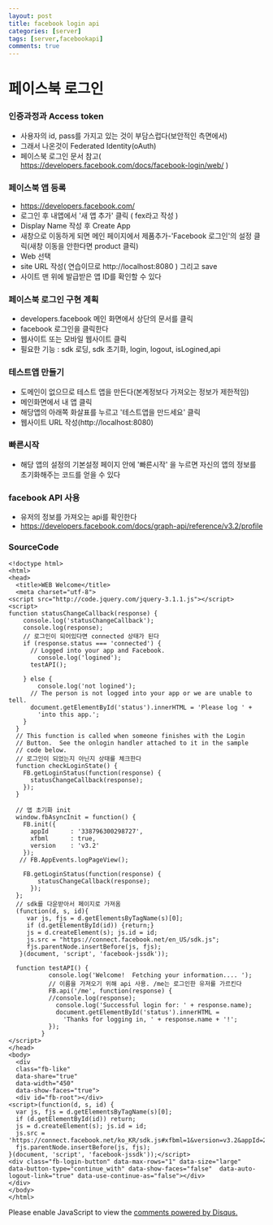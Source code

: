 ```yaml
---
layout: post
title: facebook login api
categories: [server]
tags: [server,facebookapi]
comments: true
---
```

# 페이스북 로그인
### 인증과정과 Access token
- 사용자의 id, pass를 가지고 있는 것이 부담스럽다(보안적인 측면에서)
- 그래서 나온것이 Federated Identity(oAuth)
- 페이스북 로그인 문서 참고( https://developers.facebook.com/docs/facebook-login/web/ )

### 페이스북 앱 등록
- https://developers.facebook.com/
- 로그인 후 내앱에서 '새 앱 추가' 클릭 ( fex라고 작성 )
- Display Name 작성 후 Create App
- 새창으로 이동하게 되면 메인 페이지에서 제품추가-'Facebook 로그인'의 설정 클릭(새창 이동을 안한다면 product 클릭)
- Web 선택
- site URL 작성( 연습이므로 http://localhost:8080 ) 그리고 save
- 사이트 맨 위에 발급받은 앱 ID를 확인할 수 있다

### 페이스북 로그인 구현 계획
- developers.facebook 메인 화면에서 상단의 문서를 클릭
- facebook 로그인을 클릭한다
- 웹사이트 또는 모바일 웹사이트 클릭
- 필요한 기능 : sdk 로딩, sdk 초기화, login, logout, isLogined,api

### 테스트앱 만들기
- 도메인이 없으므로 테스트 앱을 만든다(본계정보다 가져오는 정보가 제한적임)
- 메인화면에서 내 앱 클릭
- 해당앱의 아래쪽 화살표를 누르고 '테스트앱을 만드세요' 클릭
- 웹사이트 URL 작성(http://localhost:8080)

### 빠른시작
- 해당 앱의 설정의 기본설정 페이지 안에 '빠른시작' 을 누르면 자신의 앱의 정보를 초기화해주는 코드를 얻을 수 있다

### facebook API 사용
- 유저의 정보를 가져오는 api를 확인한다
- https://developers.facebook.com/docs/graph-api/reference/v3.2/profile

### SourceCode

~~~
<!doctype html>
<html>
<head>
  <title>WEB Welcome</title>
  <meta charset="utf-8">
<script src="http://code.jquery.com/jquery-3.1.1.js"></script>
<script>
function statusChangeCallback(response) {
    console.log('statusChangeCallback');
    console.log(response);
    // 로그인이 되어있다면 connected 상태가 된다
    if (response.status === 'connected') {
      // Logged into your app and Facebook.
        console.log('logined');
      testAPI();
    
    } else {
        console.log('not logined');
      // The person is not logged into your app or we are unable to tell.
      document.getElementById('status').innerHTML = 'Please log ' +
        'into this app.';
    }
  }
  // This function is called when someone finishes with the Login
  // Button.  See the onlogin handler attached to it in the sample
  // code below.
  // 로그인이 되었는지 아닌지 상태를 체크한다
  function checkLoginState() {
    FB.getLoginStatus(function(response) {
      statusChangeCallback(response);
    });
  }
  
  // 앱 초기화 init
  window.fbAsyncInit = function() {
    FB.init({
      appId      : '338796300298727',
      xfbml      : true,
      version    : 'v3.2'
    });
   // FB.AppEvents.logPageView();
    
    FB.getLoginStatus(function(response) {
        statusChangeCallback(response);
      });
  };
  // sdk를 다운받아서 페이지로 가져옴
  (function(d, s, id){
     var js, fjs = d.getElementsByTagName(s)[0];
     if (d.getElementById(id)) {return;}
     js = d.createElement(s); js.id = id;
     js.src = "https://connect.facebook.net/en_US/sdk.js";
     fjs.parentNode.insertBefore(js, fjs);
   }(document, 'script', 'facebook-jssdk'));
  
  function testAPI() {
           console.log('Welcome!  Fetching your information.... ');
           // 이름을 가져오기 위해 api 사용. /me는 로그인한 유저를 가르킨다
           FB.api('/me', function(response) {
           //console.log(response);
             console.log('Successful login for: ' + response.name);
             document.getElementById('status').innerHTML =
               'Thanks for logging in, ' + response.name + '!';
           });
         }
</script>
</head>
<body>
  <div
  class="fb-like"
  data-share="true"
  data-width="450"
  data-show-faces="true">
  <div id="fb-root"></div>
<script>(function(d, s, id) {
  var js, fjs = d.getElementsByTagName(s)[0];
  if (d.getElementById(id)) return;
  js = d.createElement(s); js.id = id;
  js.src =  'https://connect.facebook.net/ko_KR/sdk.js#xfbml=1&version=v3.2&appId=2085645551760952&autoLogAppEvents=1';
  fjs.parentNode.insertBefore(js, fjs);
}(document, 'script', 'facebook-jssdk'));</script>
<div class="fb-login-button" data-max-rows="1" data-size="large"  data-button-type="continue_with" data-show-faces="false"  data-auto-logout-link="true" data-use-continue-as="false"></div>
</div>
</body>
</html>
~~~



<div id="disqus_thread"></div>
<script>

/**
*  RECOMMENDED CONFIGURATION VARIA*BLES: EDIT AND UNCOMMENT THE SECTION BELOW TO INSERT DYNAMIC VALUES FROM YOUR PLATFORM OR CMS.
*  LEARN WHY DEFINING THESE VARIABLES IS IMPORTANT: https://disqus.com/admin/universalcode/#configuration-variables*/
/*
var disqus_config = function () {
this.page.url = PAGE_URL;  // Replace PAGE_URL with your page's canonical URL variable
this.page.identifier = PAGE_IDENTIFIER; // Replace PAGE_IDENTIFIER with your page's unique identifier variable
};
*/
(function() { // DON'T EDIT BELOW THIS LINE
var d = document, s = d.createElement('script');
s.src = 'https://parkwonhui.disqus.com/embed.js';
s.setAttribute('data-timestamp', +new Date());
(d.head || d.body).appendChild(s);
})();
</script>
<noscript>Please enable JavaScript to view the <a href="https://disqus.com/?ref_noscript">comments powered by Disqus.</a></noscript>
                            